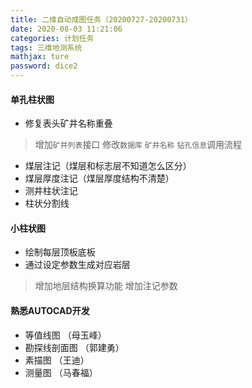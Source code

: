 ```yaml
---
title: 二维自动成图任务（20200727-20200731）
date: 2020-08-03 11:21:06
categories: 计划任务
tags: 三维地测系统
mathjax: ture
password: dice2
---
```

#### 单孔柱状图

* 修复表头矿井名称重叠

> 增加`矿井列表`接口
> 修改`数据库` `矿井名称` `钻孔信息`调用流程

* 煤层注记（煤层和标志层不知道怎么区分）
* 煤层厚度注记（煤层厚度结构不清楚）
* 测井柱状注记
* 柱状分割线




#### 小柱状图

* 绘制每层顶板底板
* 通过设定参数生成对应岩层
> 增加地层结构换算功能
> 增加注记参数

#### 熟悉AUTOCAD开发
* 等值线图 （母玉峰）
* 勘探线剖面图 （郭建勇）
* 素描图 （王迪）
* 测量图 （马春福）